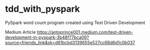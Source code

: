 # tdd_with_pyspark
PySpark word count program created using Test Driven Development

Medium Article
https://antoprince001.medium.com/test-driven-development-in-pyspark-3b48f77bca06?source=friends_link&sk=d81bcbd3139655e527cc68d6d1c0b037
